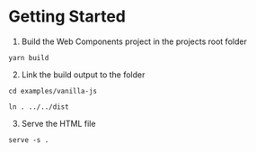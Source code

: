 # Getting Started

1. Build the Web Components project in the projects root folder

`yarn build`

2. Link the build output to the folder

`cd examples/vanilla-js`

`ln . ../../dist`

3. Serve the HTML file

`serve -s .`
